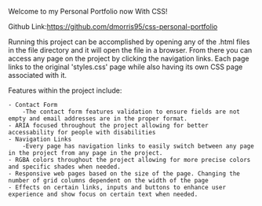 Welcome to my Personal Portfolio now With CSS!

Github Link:https://github.com/dmorris95/css-personal-portfolio

Running this project can be accomplished by opening any of the .html files in the file directory and it will open the file in a browser. From there you can access any page on the project by clicking the navigation links. Each page links to the original 'styles.css' page while also having its own CSS page associated with it.

Features within the project include:

    - Contact Form
        -The contact form features validation to ensure fields are not empty and email addresses are in the proper format.
    - ARIA focused throughout the project allowing for better accessability for people with disabilities
    - Navigation Links
        -Every page has navigation links to easily switch between any page in the project from any page in the project.
    - RGBA colors throughout the project allowing for more precise colors and specific shades when needed.
    - Responsive web pages based on the size of the page. Changing the number of grid columns dependent on the width of the page
    - Effects on certain links, inputs and buttons to enhance user experience and show focus on certain text when needed.
